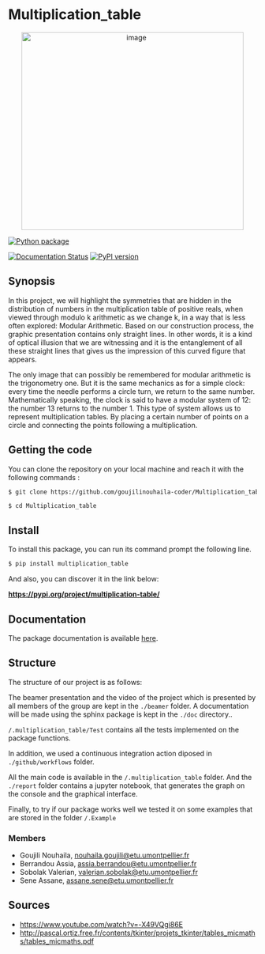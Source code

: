 # Multiplication_table 
<p align="center">
<img src="https://zupimages.net/up/21/16/zxrf.png" width="450" height='400' alt="image"/>
</p>

[![Python package](https://github.com/goujilinouhaila-coder/Multiplication_table/actions/workflows/python-package.yml/badge.svg)](https://github.com/goujilinouhaila-coder/Multiplication_table/actions/workflows/python-package.yml)

[![Documentation Status](https://readthedocs.org/projects/multiplication-table/badge/?version=assia)](https://multiplication-table.readthedocs.io/en/assia/?badge=assia)
[![PyPI version](https://badge.fury.io/py/multiplication-table.svg)](https://badge.fury.io/py/multiplication-table)

## Synopsis

In this project, we will highlight the symmetries that are hidden in the distribution of numbers in the multiplication table of positive reals, when viewed through modulo k arithmetic as we change k, in a way that is less often explored: Modular Arithmetic. Based on our construction process, the graphic presentation contains only straight lines. In other words, it is a kind of optical illusion that we are witnessing and it is the entanglement of all these straight lines that gives us the impression of this curved figure that appears.

The only image that can possibly be remembered for modular arithmetic is the trigonometry one. But it is the same mechanics as for a simple clock: every time the needle performs a circle turn, we return to the same number. Mathematically speaking, the clock is said to have a modular system of 12: the number 13 returns to the number 1. This type of system allows us to represent multiplication tables. By placing a certain number of points on a circle and connecting the points following a multiplication.

## Getting the code

You can clone the repository on your local machine and reach it with the following commands :

```sh 
$ git clone https://github.com/goujilinouhaila-coder/Multiplication_table.git
```
```
$ cd Multiplication_table
```

## Install

To install this package, you can run its command prompt the following line.

```sh
$ pip install multiplication_table 
```

And also, you can discover it in the link below: 

**https://pypi.org/project/multiplication-table/** 

## Documentation 

The package documentation is available [here](https://multiplication-table.readthedocs.io/en/assia/index.html). 

## Structure 

The structure of our project is as follows:

The beamer presentation and the video of the project which is presented by all members of the group are kept in the `./beamer` folder. A documentation will be made using the sphinx package is kept in the `./doc` directory..

`/.multiplication_table/Test` contains all the tests implemented on the package functions.

In addition, we used a continuous integration action diposed in `./github/workflows` folder.

All the main code is available in the `/.multiplication_table` folder. And the `./report` folder contains a jupyter notebook, that generates the graph on the console and the graphical interface.

Finally, to try if our package works well we tested it on some examples that are stored in the folder `/.Example`

### Members

- Goujili Nouhaila, nouhaila.goujili@etu.umontpellier.fr
- Berrandou Assia, assia.berrandou@etu.umontpellier.fr     
- Sobolak Valerian, valerian.sobolak@etu.umontpellier.fr
- Sene Assane, assane.sene@etu.umontpellier.fr

## Sources

- https://www.youtube.com/watch?v=-X49VQgi86E
- http://pascal.ortiz.free.fr/contents/tkinter/projets_tkinter/tables_micmaths/tables_micmaths.pdf

